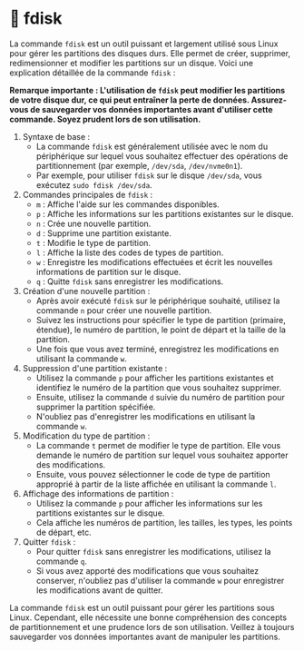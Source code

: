 # 🐸 fdisk

La commande `fdisk` est un outil puissant et largement utilisé sous Linux pour gérer les partitions des disques durs. Elle permet de créer, supprimer, redimensionner et modifier les partitions sur un disque. Voici une explication détaillée de la commande `fdisk` :

**Remarque importante : L'utilisation de `fdisk` peut modifier les partitions de votre disque dur, ce qui peut entraîner la perte de données. Assurez-vous de sauvegarder vos données importantes avant d'utiliser cette commande. Soyez prudent lors de son utilisation.**

1. Syntaxe de base :
   * La commande `fdisk` est généralement utilisée avec le nom du périphérique sur lequel vous souhaitez effectuer des opérations de partitionnement (par exemple, `/dev/sda`, `/dev/nvme0n1`).
   * Par exemple, pour utiliser `fdisk` sur le disque `/dev/sda`, vous exécutez `sudo fdisk /dev/sda`.
2. Commandes principales de `fdisk` :
   * `m` : Affiche l'aide sur les commandes disponibles.
   * `p` : Affiche les informations sur les partitions existantes sur le disque.
   * `n` : Crée une nouvelle partition.
   * `d` : Supprime une partition existante.
   * `t` : Modifie le type de partition.
   * `l` : Affiche la liste des codes de types de partition.
   * `w` : Enregistre les modifications effectuées et écrit les nouvelles informations de partition sur le disque.
   * `q` : Quitte `fdisk` sans enregistrer les modifications.
3. Création d'une nouvelle partition :
   * Après avoir exécuté `fdisk` sur le périphérique souhaité, utilisez la commande `n` pour créer une nouvelle partition.
   * Suivez les instructions pour spécifier le type de partition (primaire, étendue), le numéro de partition, le point de départ et la taille de la partition.
   * Une fois que vous avez terminé, enregistrez les modifications en utilisant la commande `w`.
4. Suppression d'une partition existante :
   * Utilisez la commande `p` pour afficher les partitions existantes et identifiez le numéro de la partition que vous souhaitez supprimer.
   * Ensuite, utilisez la commande `d` suivie du numéro de partition pour supprimer la partition spécifiée.
   * N'oubliez pas d'enregistrer les modifications en utilisant la commande `w`.
5. Modification du type de partition :
   * La commande `t` permet de modifier le type de partition. Elle vous demande le numéro de partition sur lequel vous souhaitez apporter des modifications.
   * Ensuite, vous pouvez sélectionner le code de type de partition approprié à partir de la liste affichée en utilisant la commande `l`.
6. Affichage des informations de partition :
   * Utilisez la commande `p` pour afficher les informations sur les partitions existantes sur le disque.
   * Cela affiche les numéros de partition, les tailles, les types, les points de départ, etc.
7. Quitter `fdisk` :
   * Pour quitter `fdisk` sans enregistrer les modifications, utilisez la commande `q`.
   * Si vous avez apporté des modifications que vous souhaitez conserver, n'oubliez pas d'utiliser la commande `w` pour enregistrer les modifications avant de quitter.

La commande `fdisk` est un outil puissant pour gérer les partitions sous Linux. Cependant, elle nécessite une bonne compréhension des concepts de partitionnement et une prudence lors de son utilisation. Veillez à toujours sauvegarder vos données importantes avant de manipuler les partitions.
